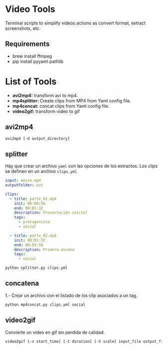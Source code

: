 # Video Tools

Terminal scripts to simplify videos actions as convert format, extract screenshots, etc.

## Requirements

* brew install ffmpeg
* pip install pyyaml pathlib

# List of Tools

* **avi2mp4:** transform avi to mp4.
* **mp4splitter:** Create clips from MP4 from Yaml config file.
* **mp4concat:** concat clips from Yaml config file.
* **video2gif:** transform video to gif

## avi2mp4

```bash
avi2mp4 [-d output_directory]
```

## splitter

Hay que crear un archivo `yaml` con las opciones de los extractos.
Los clips se definen en un archivo `clips.yml`

```yaml
input: movie.mp4
outputFolder: out

clips:
  - title: parte_01.mp4
    init: 00:00:56
    end: 00:01:32
    description: Presentación inicial
    tags:
      - protagonista
      - social

  - title: parte_02.mp4
    init: 00:01:32
    end: 00:03:18
    description: Primera escena
    tags:
      - social
```

```bash
python splitter.py clips.yml
```

## concatena

1.- Crear un archivo con el listado de los clip asociados a un tag.

```bash
python mp4concat.py clips.yml social
```

## video2gif

Convierte un video en gif sin perdida de calidad.

```bash
video2gif [-s start_time] [-t duration] [-S scale] input_file output_file
```

